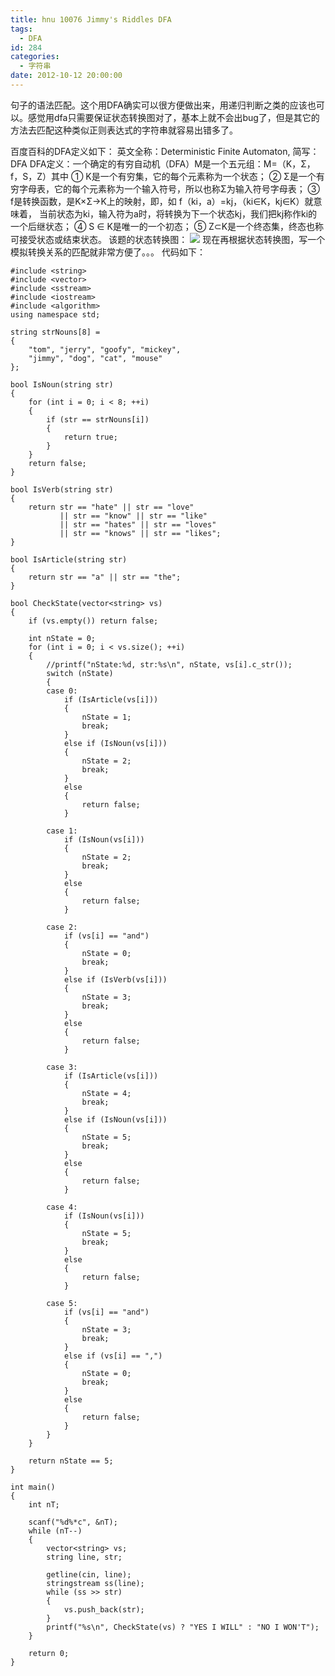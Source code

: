 ```yaml
---
title: hnu 10076 Jimmy's Riddles DFA
tags:
  - DFA
id: 284
categories:
  - 字符串
date: 2012-10-12 20:00:00
---
```


句子的语法匹配。这个用DFA确实可以很方便做出来，用递归判断之类的应该也可以。感觉用dfa只需要保证状态转换图对了，基本上就不会出bug了，但是其它的方法去匹配这种类似正则表达式的字符串就容易出错多了。

百度百科的DFA定义如下：
英文全称：Deterministic Finite Automaton, 简写：DFA
DFA定义：一个确定的有穷自动机（DFA）M是一个五元组：M=（K，Σ，f，S，Z）其中
① K是一个有穷集，它的每个元素称为一个状态；
② Σ是一个有穷字母表，它的每个元素称为一个输入符号，所以也称Σ为输入符号字母表；
③ f是转换函数，是K×Σ→K上的映射，即，如 f（ki，a）=kj，（ki∈K，kj∈K）就意味着，
当前状态为ki，输入符为a时，将转换为下一个状态kj，我们把kj称作ki的一个后继状态；
④ S ∈ K是唯一的一个初态；
⑤ Z⊂K是一个终态集，终态也称可接受状态或结束状态。<sup>
</sup>
该题的状态转换图：
![](https://c2.staticflickr.com/8/7609/26803884313_f0a5f126d3_o.png)
现在再根据状态转换图，写一个模拟转换关系的匹配就非常方便了。。。
代码如下：

``` stylus
#include <string>
#include <vector>
#include <sstream>
#include <iostream>
#include <algorithm>
using namespace std;

string strNouns[8] =
{
    "tom", "jerry", "goofy", "mickey",
    "jimmy", "dog", "cat", "mouse"
};

bool IsNoun(string str)
{
    for (int i = 0; i < 8; ++i)
    {
        if (str == strNouns[i])
        {
            return true;
        }
    }
    return false;
}

bool IsVerb(string str)
{
    return str == "hate" || str == "love"
           || str == "know" || str == "like"
           || str == "hates" || str == "loves"
           || str == "knows" || str == "likes";
}

bool IsArticle(string str)
{
    return str == "a" || str == "the";
}

bool CheckState(vector<string> vs)
{
    if (vs.empty()) return false;

    int nState = 0;
    for (int i = 0; i < vs.size(); ++i)
    {
        //printf("nState:%d, str:%s\n", nState, vs[i].c_str());
        switch (nState)
        {
        case 0:
            if (IsArticle(vs[i]))
            {
                nState = 1;
                break;
            }
            else if (IsNoun(vs[i]))
            {
                nState = 2;
                break;
            }
            else
            {
                return false;
            }

        case 1:
            if (IsNoun(vs[i]))
            {
                nState = 2;
                break;
            }
            else
            {
                return false;
            }

        case 2:
            if (vs[i] == "and")
            {
                nState = 0;
                break;
            }
            else if (IsVerb(vs[i]))
            {
                nState = 3;
                break;
            }
            else
            {
                return false;
            }

        case 3:
            if (IsArticle(vs[i]))
            {
                nState = 4;
                break;
            }
            else if (IsNoun(vs[i]))
            {
                nState = 5;
                break;
            }
            else
            {
                return false;
            }

        case 4:
            if (IsNoun(vs[i]))
            {
                nState = 5;
                break;
            }
            else
            {
                return false;
            }

        case 5:
            if (vs[i] == "and")
            {
                nState = 3;
                break;
            }
            else if (vs[i] == ",")
            {
                nState = 0;
                break;
            }
            else
            {
                return false;
            }
        }
    }

    return nState == 5;
}

int main()
{
    int nT;

    scanf("%d%*c", &nT);
    while (nT--)
    {
        vector<string> vs;
        string line, str;

        getline(cin, line);
        stringstream ss(line);
        while (ss >> str)
        {
            vs.push_back(str);
        }
        printf("%s\n", CheckState(vs) ? "YES I WILL" : "NO I WON'T");
    }

    return 0;
}
```